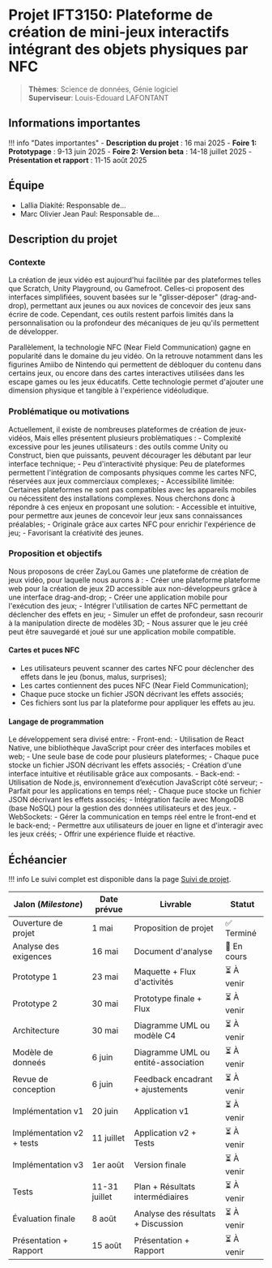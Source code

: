 # Projet IFT3150: Plateforme de création de mini-jeux interactifs intégrant des objets physiques par NFC

> **Thèmes**: Science de données, Génie logiciel  
> **Superviseur**: Louis-Edouard LAFONTANT  

## Informations importantes

!!! info "Dates importantes"
    - **Description du projet** : 16 mai 2025
    - **Foire 1: Prototypage** : 9-13 juin 2025
    - **Foire 2: Version beta** : 14-18 juillet 2025
    - **Présentation et rapport** : 11-15 août 2025

## Équipe

- Lallia Diakité: Responsable de...
- Marc Olivier Jean Paul: Responsable de...

## Description du projet

### Contexte

La création de jeux vidéo est aujourd'hui facilitée par des plateformes telles que Scratch, Unity Playground, ou Gamefroot. Celles-ci proposent des interfaces simplifiées, souvent basées sur le "glisser-déposer" (drag-and-drop), permettant aux jeunes ou aux novices de concevoir des jeux sans écrire de code. Cependant, ces outils restent parfois limités dans la personnalisation ou la profondeur des mécaniques de jeu qu'ils permettent de développer.

Parallèlement, la technologie NFC (Near Field Communication) gagne en popularité dans le domaine du jeu vidéo. On la retrouve notamment dans les figurines Amiibo de Nintendo qui permettent de débloquer du contenu dans certains jeux, ou encore dans des cartes interactives utilisées dans les escape games ou les jeux éducatifs. Cette technologie permet d'ajouter une dimension physique et tangible à l'expérience vidéoludique.


### Problématique ou motivations

Actuellement, il existe de nombreuses plateformes de création de jeux-vidéos,
Mais elles présentent plusieurs problèmatiques :
    - Complexité excessive pour les jeunes utilisateurs : des outils comme Unity ou Construct, bien que puissants, peuvent décourager les débutant par leur interface technique;
    - Peu d'interactivité physique: Peu de plateformes permettent l'intégration de composants physiques comme les cartes NFC, réservées aux jeux commerciaux complexes;
    - Accessibilité limitée: Certaines plateformes ne sont pas compatibles avec les appareils mobiles ou nécessitent des installations complexes.
Nous cherchons donc à répondre à ces enjeux en proposant une solution:
    - Accessible et intuitive, pour permettre aux jeunes de concevoir leur jeux sans connaissances préalables;
    - Originale grâce aux cartes NFC pour enrichir l'expérience de jeu;
    - Favorisant la créativité des jeunes.

### Proposition et objectifs

Nous proposons de créer ZayLou Games une plateforme de création de
jeux vidéo, pour laquelle nous aurons à :
    - Créer une plateforme plateforme web pour la création de jeux 2D accessible aux non-développeurs grâce à une interface drag-and-drop;
    - Créer une application mobile pour l'exécution des jeux;
    - Intégrer l'utilisation de cartes NFC permettant de déclencher des effets en jeu;
    - Simuler un effet de profondeur, sasn recourir à la manipulation directe de modèles 3D;
    - Nous assurer que le jeu créé peut être sauvegardé et joué sur une application mobile compatible.

#### Cartes et puces NFC

- Les utilisateurs peuvent scanner des cartes NFC pour déclencher des effets dans le jeu (bonus, malus, surprises);
- Les cartes contiennent des puces NFC (Near Field Communication);
- Chaque puce stocke un fichier JSON décrivant les effets associés;
- Ces fichiers sont lus par la plateforme pour appliquer les effets au jeu.

#### Langage de programmation

Le développement sera divisé entre:
    - Front-end:
        - Utilisation de React Native, une bibliothèque JavaScript pour créer des interfaces mobiles et web;
        - Une seule base de code pour plusieurs plateformes;
        - Chaque puce stocke un fichier JSON décrivant les effets associés;
        - Création d'une interface intuitive et réutilisable grâce aux composants.
    - Back-end:
        - Utilisation de Node.js, environnement d’exécution JavaScript côté serveur;
        - Parfait pour les applications en temps réel;
        - Chaque puce stocke un fichier JSON décrivant les effets associés;
        - Intégration facile avec MongoDB (base NoSQL) pour la gestion des données utilisateurs et des jeux.
    - WebSockets:
        - Gérer la communication en temps réel entre le front-end et le back-end;
        - Permettre aux utilisateurs de jouer en ligne et d'interagir avec les jeux créés;
        - Offrir une expérience fluide et réactive.



## Échéancier

!!! info
    Le suivi complet est disponible dans la page [Suivi de projet](suivi.md).

| Jalon (*Milestone*)            | Date prévue   | Livrable                            | Statut      |
|--------------------------------|---------------|-------------------------------------|-------------|
| Ouverture de projet            | 1 mai         | Proposition de projet               | ✅ Terminé  |
| Analyse des exigences          | 16 mai        | Document d'analyse                  | 🔄 En cours |
| Prototype 1                    | 23 mai        | Maquette + Flux d'activités         | ⏳ À venir  |
| Prototype 2                    | 30 mai        | Prototype finale + Flux             | ⏳ À venir  |
| Architecture                   | 30 mai        | Diagramme UML ou modèle C4          | ⏳ À venir  |
| Modèle de donneés              | 6 juin        | Diagramme UML ou entité-association | ⏳ À venir  |
| Revue de conception            | 6 juin        | Feedback encadrant + ajustements    | ⏳ À venir  |
| Implémentation v1              | 20 juin       | Application v1                      | ⏳ À venir  |
| Implémentation v2 + tests      | 11 juillet    | Application v2 + Tests              | ⏳ À venir  |
| Implémentation v3              | 1er août      | Version finale                      | ⏳ À venir  |
| Tests                          | 11-31 juillet | Plan + Résultats intermédiaires     | ⏳ À venir  |
| Évaluation finale              | 8 août        | Analyse des résultats + Discussion  | ⏳ À venir  |
| Présentation + Rapport         | 15 août       | Présentation + Rapport              | ⏳ À venir  |
